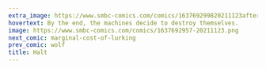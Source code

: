 ```yaml
---
extra_image: https://www.smbc-comics.com/comics/163769299820211123after.png
hovertext: By the end, the machines decide to destroy themselves.
image: https://www.smbc-comics.com/comics/1637692957-20211123.png
next_comic: marginal-cost-of-lurking
prev_comic: wolf
title: Halt
---
```


